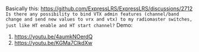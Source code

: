 Basically this: https://github.com/ExpressLRS/ExpressLRS/discussions/2712
`Is there any possibility to bind VTX admin features (channel/band change and send new values to vrx and vtx) to my radiomaster switches, just like HT enable and HT start channel?`
Demo:
1. https://youtu.be/4aumkNOerdQ
2. https://youtu.be/KGMa7ClkdXw
